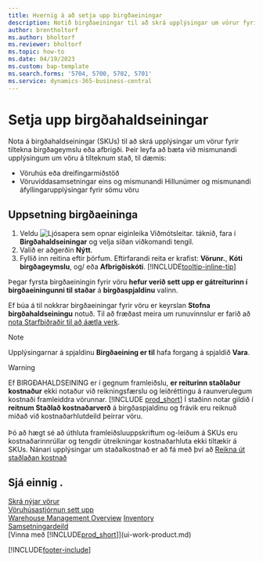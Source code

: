 ```yaml
---
title: Hvernig á að setja upp birgðaeiningar
description: Notið birgðaeiningar til að skrá upplýsingar um vörur fyrir tiltekna birgðageymslu eða tiltekið afbrigði.
author: brentholtorf
ms.author: bholtorf
ms.reviewer: bholtorf
ms.topic: how-to
ms.date: 04/19/2023
ms.custom: bap-template
ms.search.forms: '5704, 5700, 5702, 5701'
ms.service: dynamics-365-business-central
---
```


# <a name="set-up-stockkeeping-units"></a>Setja upp birgðahaldseiningar

Nota á birgðahaldseiningar (SKUs) til að skrá upplýsingar um vörur fyrir tiltekna birgðageymslu eða afbrigði. Þeir leyfa að bæta við mismunandi upplýsingum um vöru á tilteknum stað, til dæmis:

* Vöruhús eða dreifingarmiðstöð
* Vöruvíddasamsetningar eins og mismunandi Hillunúmer og mismunandi áfyllingarupplýsingar fyrir sömu vöru  

## <a name="to-set-up-a-stockkeeping-unit"></a>Uppsetning birgðaeininga

1. Veldu ![Ljósapera sem opnar eiginleika Viðmótsleitar.](media/ui-search/search_small.png "Segðu mér hvað þú vilt gera") táknið, fara í **Birgðahaldseiningar** og velja síðan viðkomandi tengil.  
2. Valið er aðgerðin **Nýtt**.  
3. Fyllið inn reitina eftir þörfum. Eftirfarandi reita er krafist: **Vörunr.**, **Kóti birgðageymslu**, og/ eða **Afbrigðiskóti**. [!INCLUDE[tooltip-inline-tip](includes/tooltip-inline-tip_md.md)]  

Þegar fyrsta birgðaeiningin fyrir vöru  **hefur verið sett upp er gátreiturinn í birgðaeiningunni til staðar**  á  **birgðaspjaldinu**  valinn.  

Ef búa á til nokkrar birgðaeiningar fyrir vöru er keyrslan **Stofna birgðahaldseiningu** notuð. Til að fræðast meira um runuvinnslur er farið að  [nota Starfbiðraðir til að áætla verk](admin-job-queues-schedule-tasks.md).  

> [!NOTE]  
> Upplýsingarnar á spjaldinu **Birgðaeining er til** hafa forgang á spjaldið **Vara**.

> [!Warning]
> Ef BIRGÐAHALDSEINING er í gegnum framleiðslu,  **er reiturinn staðlaður kostnaður**  ekki notaður við reikningsfærslu og leiðréttingu á raunverulegum kostnaði framleiddra vörunnar.  [!INCLUDE [prod_short](includes/prod_short.md)] Í staðinn notar gildið í  **reitnum Staðlað kostnaðarverð**  á birgðaspjaldinu og frávik eru reiknuð miðað við kostnaðarhlutdeild þeirrar vöru.<br><br>
> Þó að hægt sé að úthluta framleiðsluuppskriftum og-leiðum á SKUs eru kostnaðarinnrúllar og tengdir útreikningar kostnaðarhluta ekki tiltækir á SKUs. Nánari upplýsingar um staðalkostnað er að fá með því að  [Reikna út staðlaðan kostnað](finance-about-calculating-standard-cost.md)

## <a name="see-also"></a>Sjá einnig .

[Skrá nýjar vörur](inventory-how-register-new-items.md)  
[Vöruhúsastjórnun sett upp](warehouse-setup-warehouse.md)  
[Warehouse Management Overview](design-details-warehouse-management.md)
[Inventory](inventory-manage-inventory.md)  
[Samsetningardeild](assembly-assemble-items.md)    
[Vinna með [!INCLUDE[prod_short](includes/prod_short.md)]](ui-work-product.md)  

[!INCLUDE[footer-include](includes/footer-banner.md)]
